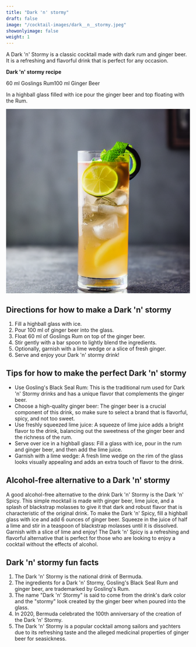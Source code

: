 ```yaml
---
title: "Dark 'n' stormy"
draft: false
image: "/cocktail-images/dark__n__stormy.jpeg"
showonlyimage: false
weight: 1
---
```


A Dark 'n' Stormy is a classic cocktail made with dark rum and ginger beer. It is a refreshing and flavorful drink that is perfect for any occasion.

<!--more-->

**Dark 'n' stormy recipe**

60 ml Goslings Rum100 ml Ginger Beer


In a highball glass filled with ice pour the ginger beer and top floating with the Rum.

![](/cocktail-images/dark__n__stormy.jpeg)


## Directions for how to make a Dark 'n' stormy

1. Fill a highball glass with ice.
2. Pour 100 ml of ginger beer into the glass.
3. Float 60 ml of Goslings Rum on top of the ginger beer.
4. Stir gently with a bar spoon to lightly blend the ingredients.
5. Optionally, garnish with a lime wedge or a slice of fresh ginger.
6. Serve and enjoy your Dark 'n' stormy drink!

## Tips for how to make the perfect Dark 'n' stormy

- Use Gosling's Black Seal Rum: This is the traditional rum used for Dark 'n' Stormy drinks and has a unique flavor that complements the ginger beer.
- Choose a high-quality ginger beer: The ginger beer is a crucial component of this drink, so make sure to select a brand that is flavorful, spicy, and not too sweet.
- Use freshly squeezed lime juice: A squeeze of lime juice adds a bright flavor to the drink, balancing out the sweetness of the ginger beer and the richness of the rum.
- Serve over ice in a highball glass: Fill a glass with ice, pour in the rum and ginger beer, and then add the lime juice.
- Garnish with a lime wedge: A fresh lime wedge on the rim of the glass looks visually appealing and adds an extra touch of flavor to the drink.

## Alcohol-free alternative to a Dark 'n' stormy

A good alcohol-free alternative to the drink Dark 'n' Stormy is the Dark 'n' Spicy. This simple mocktail is made with ginger beer, lime juice, and a splash of blackstrap molasses to give it that dark and robust flavor that is characteristic of the original drink. To make the Dark 'n' Spicy, fill a highball glass with ice and add 6 ounces of ginger beer. Squeeze in the juice of half a lime and stir in a teaspoon of blackstrap molasses until it is dissolved. Garnish with a slice of lime and enjoy! The Dark 'n' Spicy is a refreshing and flavorful alternative that is perfect for those who are looking to enjoy a cocktail without the effects of alcohol.

## Dark 'n' stormy fun facts

1. The Dark 'n' Stormy is the national drink of Bermuda.
2. The ingredients for a Dark 'n' Stormy, Gosling's Black Seal Rum and ginger beer, are trademarked by Gosling's Rum.
3. The name "Dark 'n' Stormy" is said to come from the drink's dark color and the "stormy" look created by the ginger beer when poured into the glass.
4. In 2020, Bermuda celebrated the 100th anniversary of the creation of the Dark 'n' Stormy.
5. The Dark 'n' Stormy is a popular cocktail among sailors and yachters due to its refreshing taste and the alleged medicinal properties of ginger beer for seasickness.
